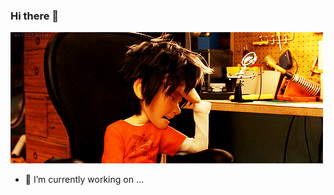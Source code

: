 ### Hi there 👋
![Jascript-Zero-to-Hero](https://raw.githubusercontent.com/srinivasKandukuri/Javascript-Zero-to-Hero/master/Sinppets/Images/c8fd384d7c164910c5758b34ea35e0aa.gif)


- 🔭 I’m currently working on ... 
<!--
**srinivasKandukuri/srinivasKandukuri** is a ✨ _special_ ✨ repository because its `README.md` (this file) appears on your GitHub profile.

Here are some ideas to get you started:

- 🔭 I’m currently working on ...
- 🌱 I’m currently learning ...
- 👯 I’m looking to collaborate on ...
- 🤔 I’m looking for help with ...
- 💬 Ask me about ...
- 📫 How to reach me: ...
- 😄 Pronouns: ...
- ⚡ Fun fact: ...
-->
